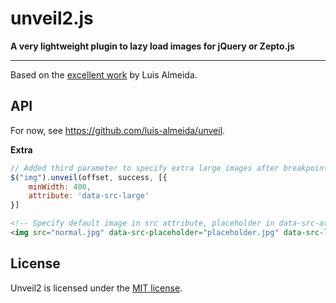 # unveil2.js

__A very lightweight plugin to lazy load images for jQuery or Zepto.js__

--------------

Based on the [excellent work](https://github.com/luis-almeida/unveil) by Luis Almeida.

## API

For now, see https://github.com/luis-almeida/unveil.

**Extra**

```js
// Added third parameter to specify extra large images after breakpoints
$("img").unveil(offset, success, [{
    minWidth: 400,
    attribute: 'data-src-large'
}]
```

```html
<!-- Specify default image in src attribute, placeholder in data-src-attribute, retina source as '|' separated value -->
<img src="normal.jpg" data-src-placeholder="placeholder.jpg" data-src-large="larger.jpg|retina.jpg" />
```

## License
Unveil2 is licensed under the [MIT license](http://opensource.org/licenses/MIT).
